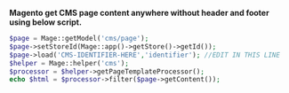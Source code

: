 __Magento get CMS page content anywhere without header and footer using below script.__

```php
$page = Mage::getModel('cms/page');
$page->setStoreId(Mage::app()->getStore()->getId());
$page->load('CMS-IDENTIFIER-HERE','identifier'); //EDIT IN THIS LINE
$helper = Mage::helper('cms');
$processor = $helper->getPageTemplateProcessor();
echo $html = $processor->filter($page->getContent());
```

